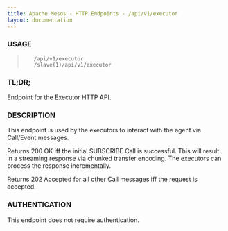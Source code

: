 ```yaml
---
title: Apache Mesos - HTTP Endpoints - /api/v1/executor
layout: documentation
---
```

<!--- This is an automatically generated file. DO NOT EDIT! --->

### USAGE ###
>        /api/v1/executor
>        /slave(1)/api/v1/executor

### TL;DR; ###
Endpoint for the Executor HTTP API.

### DESCRIPTION ###
This endpoint is used by the executors to interact with the
agent via Call/Event messages.

Returns 200 OK iff the initial SUBSCRIBE Call is successful.
This will result in a streaming response via chunked
transfer encoding. The executors can process the response
incrementally.

Returns 202 Accepted for all other Call messages iff the
request is accepted.


### AUTHENTICATION ###
This endpoint does not require authentication.